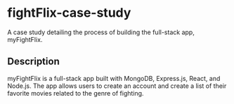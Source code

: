 # fightFlix-case-study

A case study detailing the process of building the full-stack app, myFightFlix.

## Description

myFightFlix is a full-stack app built with MongoDB, Express.js, React, and Node.js. The app allows users to create an account and create a list of their favorite movies related to the genre of fighting.
